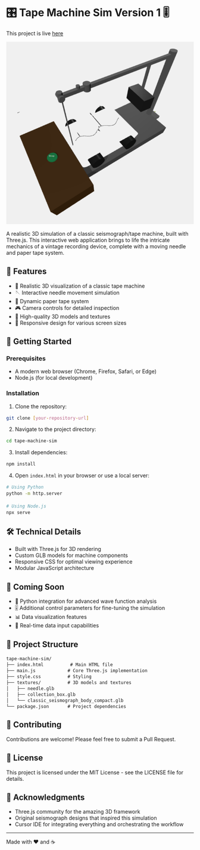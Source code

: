 # 🎛️ Tape Machine Sim Version 1 🎚️

This project is live [here](https://cheddarbutler.com/threejs/tapemachinev1/)

![tapemachine](media/tapemachinev1.PNG)

A realistic 3D simulation of a classic seismograph/tape machine, built with Three.js. This interactive web application brings to life the intricate mechanics of a vintage recording device, complete with a moving needle and paper tape system.

## 🌟 Features

- 🎥 Realistic 3D visualization of a classic tape machine
- 🪡 Interactive needle movement simulation
- 📜 Dynamic paper tape system
- 🎮 Camera controls for detailed inspection
- 🎨 High-quality 3D models and textures
- 📱 Responsive design for various screen sizes

## 🚀 Getting Started

### Prerequisites

- A modern web browser (Chrome, Firefox, Safari, or Edge)
- Node.js (for local development)

### Installation

1. Clone the repository:
```bash
git clone [your-repository-url]
```

2. Navigate to the project directory:
```bash
cd tape-machine-sim
```

3. Install dependencies:
```bash
npm install
```

4. Open `index.html` in your browser or use a local server:
```bash
# Using Python
python -m http.server

# Using Node.js
npx serve
```

## 🛠️ Technical Details

- Built with Three.js for 3D rendering
- Custom GLB models for machine components
- Responsive CSS for optimal viewing experience
- Modular JavaScript architecture

## 🔮 Coming Soon

- 🐍 Python integration for advanced wave function analysis
- 🎚️ Additional control parameters for fine-tuning the simulation
- 📊 Data visualization features
- 🔄 Real-time data input capabilities

## 📁 Project Structure

```
tape-machine-sim/
├── index.html          # Main HTML file
├── main.js            # Core Three.js implementation
├── style.css          # Styling
├── textures/          # 3D models and textures
│   ├── needle.glb
│   ├── collection_box.glb
│   └── classic_seismograph_body_compact.glb
└── package.json       # Project dependencies
```

## 🤝 Contributing

Contributions are welcome! Please feel free to submit a Pull Request.

## 📝 License

This project is licensed under the MIT License - see the LICENSE file for details.

## 🙏 Acknowledgments

- Three.js community for the amazing 3D framework
- Original seismograph designs that inspired this simulation
- Cursor IDE for integrating everything and orchestrating the workflow


---
Made with ❤️ and ☕ 
